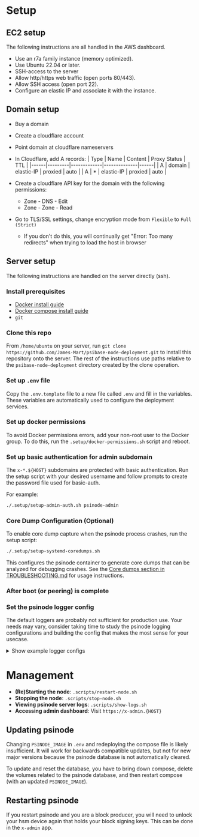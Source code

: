 # Setup

## EC2 setup

The following instructions are all handled in the AWS dashboard.

* Use an r7a family instance (memory optimized).
* Use Ubuntu 22.04 or later.
* SSH-access to the server
* Allow http/https web traffic (open ports 80/443).
* Allow SSH access (open port 22).
* Configure an elastic IP and associate it with the instance.

## Domain setup

* Buy a domain
* Create a cloudflare account
* Point domain at cloudflare nameservers
* In Cloudflare, add A records:
  | Type | Name    | Content     | Proxy Status | TTL  |
  |------|---------|-------------|--------------|------|
  | A    | domain  | elastic-IP  | proxied      | auto |
  | A    | *       | elastic-IP  | proxied      | auto |

* Create a cloudflare API key for the domain with the following permissions:
  * Zone - DNS - Edit
  * Zone - Zone - Read

* Go to TLS/SSL settings, change encryption mode from `Flexible` to `Full (Strict)`
  * If you don't do this, you will continually get "Error: Too many redirects" when trying to load the host in browser

## Server setup

The following instructions are handled on the server directly (ssh).

### Install prerequisites

  * [Docker install guide](https://docs.docker.com/engine/install/)
  * [Docker compose install guide](https://docs.docker.com/compose/install/)
  * `git`

### Clone this repo

From `/home/ubuntu` on your server, run `git clone https://github.com/James-Mart/psibase-node-deployment.git` to install this repository onto the server.
The rest of the instructions use paths relative to the `psibase-node-deployment` directory created by the clone operation.

### Set up `.env` file

Copy the `.env.template` file to a new file called `.env` and fill in the variables. These variables are automatically used to configure the deployment services.

### Set up docker permissions

To avoid Docker permissions errors, add your non-root user to the Docker group.
To do this, run the `.setup/docker-permissions.sh` script and reboot.

### Set up basic authentication for admin subdomain

The `x-*.${HOST}` subdomains are protected with basic authentication. Run the setup script with your desired username and follow prompts to create the password file used for basic-auth.

For example:
```bash
./.setup/setup-admin-auth.sh psinode-admin
```

### Core Dump Configuration (Optional)

To enable core dump capture when the psinode process crashes, run the setup script:

```bash
./.setup/setup-systemd-coredumps.sh
```

This configures the psinode container to generate core dumps that can be analyzed for debugging crashes. See the [Core dumps section in TROUBLESHOOTING.md](./TROUBLESHOOTING.md#core-dumps) for usage instructions.

### After boot (or peering) is complete

### Set the psinode logger config

The default loggers are probably not sufficient for production use. Your needs may vary, consider taking time to study the psinode logging configurations and building the config that makes the most sense for your usecase.


<details>
  <summary>Show example logger configs</summary>

```
[logger.stderr]
type   = console
filter = Severity >= info
format = [{TimeStamp}] [{Severity}]{?: [{RemoteEndpoint}]}: {Message}{?: {TransactionId}}{?: {BlockId}}{?RequestMethod:: {RequestMethod} {RequestHost}{RequestTarget}{?: {ResponseStatus}{?: {ResponseBytes}}}}{?: {ResponseTime} µs}{Indent:4:{TraceConsole}}

# Log all HTTP requests to a separate file
[logger.http]
type         = file
filter       = ResponseStatus
format       = [{TimeStamp}] [{RemoteEndpoint}]: {RequestHost}: {RequestMethod} {RequestTarget}{?: {ResponseStatus}{?: {ResponseBytes}}}
filename     = /root/psibase/db/http.log
target       = /root/psibase/db/http-%3N.log
rotationSize = 67108864
rotationTime = R/2022-10-01T00:00:00Z/P1D
maxFiles     = 10
flush        = on

# Log p2p traffic to a separate file
[logger.p2p]
type         = file
filter       = Severity >= debug & Channel = p2p
format       = [{TimeStamp}] [{Severity}]{?: [{RemoteEndpoint}]}: {Message}
filename     = /root/psibase/db/p2p.log
target       = /root/psibase/db/p2p-%3N.log
rotationSize = 67108864
rotationTime = R/2022-10-01T00:00:00Z/P1D
maxFiles     = 10
flush        = on

```  
</details>

# Management

- **(Re)Starting the node**: `.scripts/restart-node.sh`
- **Stopping the node**: `.scripts/stop-node.sh`
- **Viewing psinode server logs**: `.scripts/show-logs.sh`
- **Accessing admin dashboard**: Visit `https://x-admin.{HOST}`

## Updating psinode

Changing `PSINODE_IMAGE` in `.env` and redeploying the compose file is likely insufficient. It will work for backwards compatible updates, but not for new major versions because the psinode database is not automatically cleared.

To update and reset the database, you have to bring down compose, delete the volumes related to the psinode database, and then restart compose (with an updated `PSINODE_IMAGE`).

## Restarting psinode

If you restart psinode and you are a block producer, you will need to unlock your hsm device again that holds your block signing keys. This can be done in the `x-admin` app.